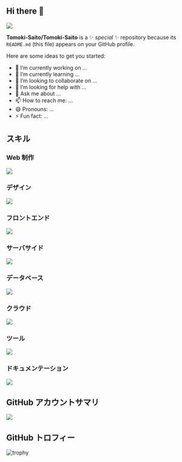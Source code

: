 ## Hi there 👋

![](https://komarev.com/ghpvc/?username=Tomoki-Saito&color=7b59a3)

**Tomoki-Saito/Tomoki-Saito** is a ✨ _special_ ✨ repository because its `README.md` (this file) appears on your GitHub profile.

Here are some ideas to get you started:

- 🔭 I’m currently working on ...
- 🌱 I’m currently learning ...
- 👯 I’m looking to collaborate on ...
- 🤔 I’m looking for help with ...
- 💬 Ask me about ...
- 📫 How to reach me: ...
- 😄 Pronouns: ...
- ⚡ Fun fact: ...

## スキル
### Web 制作
![](https://skillicons.dev/icons?i=html,css,js,jquery,astro,wordpress)
### デザイン
![](https://skillicons.dev/icons?i=figma,ps,ai,pr)
### フロントエンド
![](https://skillicons.dev/icons?i=ts,react,nextjs,materialui,vue,vuetify,nuxt,tailwind)
### サーバサイド
![](https://skillicons.dev/icons?i=py,django,flask,fastapi,nodejs,express,php,laravel)
### データベース
![](https://skillicons.dev/icons?i=mysql,postgres,sqlite,mongodb,prisma)
### クラウド
![](https://skillicons.dev/icons?i=gcp,aws,azure,vercel,firebase,supabase,terraform)
### ツール
![](https://skillicons.dev/icons?i=vscode,github,githubactions,docker)
### ドキュメンテーション
![](https://skillicons.dev/icons?i=notion,md,latex)

## GitHub アカウントサマリ
![](http://github-profile-summary-cards.vercel.app/api/cards/profile-details?username=Tomoki-Saito&theme=tokyonight)

## GitHub トロフィー
![trophy](https://github-profile-trophy.vercel.app/?username=Tomoki-Saito&theme=tokyonight)
